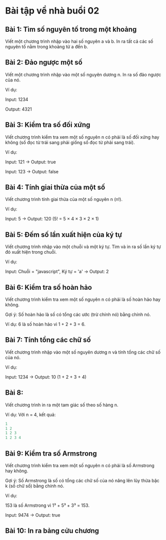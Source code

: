 # Bài tập về nhà buổi 02

## Bài 1: Tìm số nguyên tố trong một khoảng

Viết một chương trình nhập vào hai số nguyên a và b. In ra tất cả các số nguyên tố nằm trong khoảng từ a đến b.

## Bài 2: Đảo ngược một số

Viết một chương trình nhập vào một số nguyên dương n. In ra số đảo ngược của nó.

Ví dụ:

Input: 1234

Output: 4321

## Bài 3: Kiểm tra số đối xứng

Viết chương trình kiểm tra xem một số nguyên n có phải là số đối xứng hay không (số đọc từ trái sang phải giống số đọc từ phải sang trái).

Ví dụ:

Input: 121 → Output: true

Input: 123 → Output: false

## Bài 4: Tính giai thừa của một số

Viết chương trình tính giai thừa của một số nguyên n (n!).

Ví dụ:

Input: 5 → Output: 120 (5! = 5 × 4 × 3 × 2 × 1)

## Bài 5: Đếm số lần xuất hiện của ký tự

Viết chương trình nhập vào một chuỗi và một ký tự. Tìm và in ra số lần ký tự đó xuất hiện trong chuỗi.

Ví dụ:

Input: Chuỗi = "javascript", Ký tự = 'a' → Output: 2

## Bài 6: Kiểm tra số hoàn hảo

Viết chương trình kiểm tra xem một số nguyên n có phải là số hoàn hảo hay không.

Gợi ý: Số hoàn hảo là số có tổng các ước (trừ chính nó) bằng chính nó.

Ví dụ: 6 là số hoàn hảo vì 1 + 2 + 3 = 6.

## Bài 7: Tính tổng các chữ số

Viết chương trình nhập vào một số nguyên dương n và tính tổng các chữ số của nó.

Ví dụ:

Input: 1234 → Output: 10 (1 + 2 + 3 + 4)

## Bài 8:

Viết chương trình in ra một tam giác số theo số hàng n.

Ví dụ: Với n = 4, kết quả:

```js
1
1 2
1 2 3
1 2 3 4
```

## Bài 9: Kiểm tra số Armstrong

Viết chương trình kiểm tra xem một số nguyên n có phải là số Armstrong hay không.

Gợi ý: Số Armstrong là số có tổng các chữ số của nó nâng lên lũy thừa bậc k (số chữ số) bằng chính nó.

Ví dụ:

153 là số Armstrong vì 1³ + 5³ + 3³ = 153.

Input: 9474 → Output: true

## Bài 10: In ra bảng cửu chương
